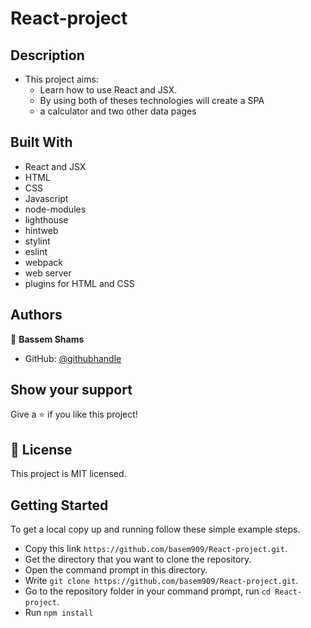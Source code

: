 # React-project

## Description
- This project aims:
  -  Learn how to use React and JSX.
  - By using both of theses technologies will create a SPA
  - a calculator and two other data pages


## Built With

- React and JSX
- HTML
- CSS
- Javascript
- node-modules
- lighthouse
- hintweb
- stylint
- eslint
- webpack
- web server
- plugins for HTML and CSS



## Authors

👤 **Bassem Shams**

- GitHub: [@githubhandle](https://github.com/basem909)

## Show your support

Give a ⭐️ if you like this project!

## 📝 License

This project is MIT licensed.

## Getting Started

To get a local copy up and running follow these simple example steps.

- Copy this link `https://github.com/basem909/React-project.git`.
- Get the directory that you want to clone the repository.
- Open the command prompt in this directory.
- Write `git clone https://github.com/basem909/React-project.git`.
- Go to the repository folder in your command prompt, run `cd React-project`.
- Run `npm install`